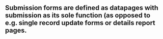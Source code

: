 ## Submission forms are defined as datapages with submission as its sole function (as opposed to e.g. single record update forms or details report pages.
